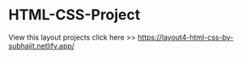 # HTML-CSS-Project
View this layout projects click here >>     https://layout4-html-css-by-subhajit.netlify.app/
